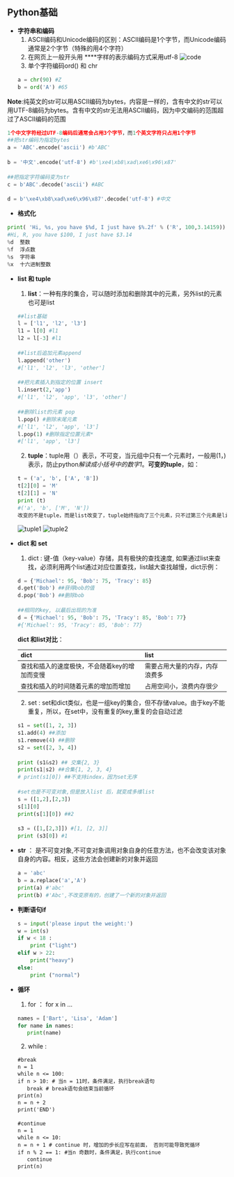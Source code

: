 ## Python基础

- **字符串和编码**
    1. ASCII编码和Unicode编码的区别：ASCII编码是1个字节，而Unicode编码通常是2个字节（特殊的用4个字符）
    2. 在网页上一般开头用 **<meta charset="UTF-8" />**字样的表示编码方式采用utf-8
    ![code](\_images\code.PNG)
    3. 单个字符编码ord() 和 chr
    ```python
    a = chr(90) #Z
    b = ord('A') #65
    ```

**Note**:纯英文的str可以用ASCII编码为bytes，内容是一样的，含有中文的str可以用UTF-8编码为bytes。含有中文的str无法用ASCII编码，因为中文编码的范围超过了ASCII编码的范围

```python
1个中文字符经过UTF-8编码后通常会占用3个字节，而1个英文字符只占用1个字节
##把str编码为指定bytes
a = 'ABC'.encode('ascii') #b'ABC'

b = '中文'.encode('utf-8') #b'\xe4\xb8\xad\xe6\x96\x87'

##把指定字符编码变为str
c = b'ABC'.decode('ascii') #ABC

d = b'\xe4\xb8\xad\xe6\x96\x87'.decode('utf-8') #中文
```

- **格式化**

```python
print( 'Hi, %s, you have $%d, I just have $%.2f' % ('R', 100,3.14159))
#Hi, R, you have $100, I just have $3.14
%d	整数
%f	浮点数
%s	字符串
%x	十六进制整数
```

- **list 和 tuple**

	1. **list**：一种有序的集合，可以随时添加和删除其中的元素，另外list的元素也可是list
	
	```python
	##list基础
	l = ['l1', 'l2', 'l3']
	l1 = l[0] #l1
	l2 = l[-3] #l1
	
	##list后追加元素append
	l.append('other')
	#['l1', 'l2', 'l3', 'other']
	
	##把元素插入到指定的位置 insert
	l.insert(2,'app')
	#['l1', 'l2', 'app', 'l3', 'other']
	
	##删除list的元素 pop
	l.pop() #删除末尾元素
	#['l1', 'l2', 'app', 'l3']
	l.pop(1) #删除指定位置元素*
	#['l1', 'app', 'l3']
	```
	
	2. **tuple**：tuple用（）表示，不可变，当元组中只有一个元素时，一般用(1，)表示，防止python*解读成小括号中的数字1*。**可变的tuple**，如：
	
	```python
	t = ('a', 'b', ['A', 'B'])
	t[2][0] = 'M'
	t[2][1] = 'N'
	print (t)
	#('a', 'b', ['M', 'N'])
	改变的不是tuple，而是list改变了，tuple始终指向了三个元素，只不过第三个元素是list，list本身可变
	```
	
	![tuple1](\_images\tuple1.PNG)    ![tuple2](\_images\tuple2.PNG)
	

- **dict 和 set**

	1. dict : 键-值（key-value）存储，具有极快的查找速度, 如果通过list来查找，必须利用两个list通过对应位置查找，list越大查找越慢，dict示例：
	
	```python
	d = {'Michael': 95, 'Bob': 75, 'Tracy': 85}
	d.get('Bob') ##获得bob的值
	d.pop('Bob') ##删除bob 
	
	##相同的key, 以最后出现的为准
	d = {'Michael': 95, 'Bob': 75, 'Tracy': 85, 'Bob': 77}
	#{'Michael': 95, 'Tracy': 85, 'Bob': 77}
	```
	
	**dict 和list对比**：
	
	dict | list
	:---|:---
	查找和插入的速度极快，不会随着key的增加而变慢| 需要占用大量的内存，内存浪费多
	查找和插入的时间随着元素的增加而增加| 占用空间小，浪费内存很少
	
	2. set : set和dict类似，也是一组key的集合，但不存储value。由于key不能重复，所以，在set中，没有重复的key,重复的会自动过滤
	
	```python
	s1 = set([1, 2, 3])
	s1.add(4) ##添加
	s1.remove(4) ##删除
	s2 = set([2, 3, 4])
	
	print (s1&s2) ## 交集{2, 3}
	print(s1|s2) ##合集{1, 2, 3, 4}
	# print(s1[0]) ##不支持index，因为set无序
	
	#set也是不可变对象,但是放入list 后，就变成多维list
	s = ([1,2],[2,3])
	s[1][0]
	print(s[1][0]) ##2
	
	s3 = ([1,[2,3]]) #[1, [2, 3]]
	print (s3[0]) #1
	```
	
- **str** ： 是不可变对象,不可变对象调用对象自身的任意方法，也不会改变该对象自身的内容。相反，这些方法会创建新的对象并返回

	```python
	a = 'abc'
	b = a.replace('a','A')
	print(a) #'abc'
	print(b) #'Abc',不改变原有的，创建了一个新的对象并返回
	```
	
- **判断语句if**

	```python
	s = input('please input the weight:')
	w = int(s)
	if w < 18 :
	    print ("light")
	elif w > 22:
	    print("heavy")
	else:
	    print ("normal")
	```
	
 - **循环**

	1. for ： for x in ...
	
	 ```python
	names = ['Bart', 'Lisa', 'Adam']
	for name in names:
	    print(name)
	 ```
	
	2. while : 
	
	 ```
	#break
	n = 1
	while n <= 100:
	if n > 10: # 当n = 11时，条件满足，执行break语句
	    break # break语句会结束当前循环
	print(n)
	n = n + 2
	print('END')
	
	#continue
	n = 1
	while n <= 10:
	n = n + 1 # continue 时，增加的步长应写在前面， 否则可能导致死循环
	if n % 2 == 1: #当n 奇数时，条件满足，执行continue
	    continue
	print(n)
	 ```
	

